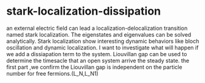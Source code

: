 # stark-localization-dissipation
  an external electric field can lead a localization-delocalization transition named stark localization. The eigenstates and eigenvalues can be solved analytically. Stark localization show interesting dynamic behaviors like bloch oscillation and dynamic localization. I want to investigate what will happen if we add a dissiapation term to the system.
  Liouvillan gap can be used to determine the timesacle that an open system arrive the steady state. 
  the first part ,we confirm the Liouvillan gap is independent on the particle number for free fermions.(L_N,L_N1)
